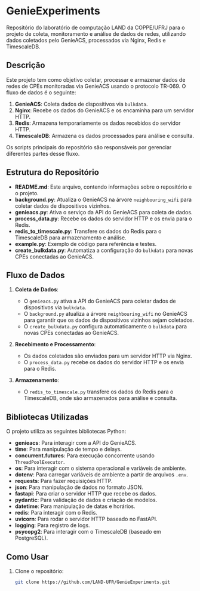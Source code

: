 # GenieExperiments

Repositório do laboratório de computação LAND da COPPE/UFRJ para o projeto de coleta, monitoramento e análise de dados de redes, utilizando dados coletados pelo GenieACS, processados via Nginx, Redis e TimescaleDB.

## Descrição

Este projeto tem como objetivo coletar, processar e armazenar dados de redes de CPEs monitoradas via GenieACS usando o protocolo TR-069. O fluxo de dados é o seguinte:

1. **GenieACS**: Coleta dados de dispositivos via `bulkdata`.
2. **Nginx**: Recebe os dados do GenieACS e os encaminha para um servidor HTTP.
3. **Redis**: Armazena temporariamente os dados recebidos do servidor HTTP.
4. **TimescaleDB**: Armazena os dados processados para análise e consulta.

Os scripts principais do repositório são responsáveis por gerenciar diferentes partes desse fluxo.

## Estrutura do Repositório

- **README.md**: Este arquivo, contendo informações sobre o repositório e o projeto.
- **background.py**: Atualiza o GenieACS na árvore `neighbouring_wifi` para coletar dados de dispositivos vizinhos.
- **genieacs.py**: Ativa o serviço da API do GenieACS para coleta de dados.
- **process_data.py**: Recebe os dados do servidor HTTP e os envia para o Redis.
- **redis_to_timescale.py**: Transfere os dados do Redis para o TimescaleDB para armazenamento e análise.
- **example.py**: Exemplo de código para referência e testes.
- **create_bulkdata.py**: Automatiza a configuração do `bulkdata` para novas CPEs conectadas ao GenieACS.

## Fluxo de Dados

1. **Coleta de Dados**:
   - O `genieacs.py` ativa a API do GenieACS para coletar dados de dispositivos via `bulkdata`.
   - O `background.py` atualiza a árvore `neighbouring_wifi` no GenieACS para garantir que os dados de dispositivos vizinhos sejam coletados.
   - O `create_bulkdata.py` configura automaticamente o `bulkdata` para novas CPEs conectadas ao GenieACS.

2. **Recebimento e Processamento**:
   - Os dados coletados são enviados para um servidor HTTP via Nginx.
   - O `process_data.py` recebe os dados do servidor HTTP e os envia para o Redis.

3. **Armazenamento**:
   - O `redis_to_timescale.py` transfere os dados do Redis para o TimescaleDB, onde são armazenados para análise e consulta.

## Bibliotecas Utilizadas

O projeto utiliza as seguintes bibliotecas Python:

- **genieacs**: Para interagir com a API do GenieACS.
- **time**: Para manipulação de tempo e delays.
- **concurrent.futures**: Para execução concorrente usando `ThreadPoolExecutor`.
- **os**: Para interagir com o sistema operacional e variáveis de ambiente.
- **dotenv**: Para carregar variáveis de ambiente a partir de arquivos `.env`.
- **requests**: Para fazer requisições HTTP.
- **json**: Para manipulação de dados no formato JSON.
- **fastapi**: Para criar o servidor HTTP que recebe os dados.
- **pydantic**: Para validação de dados e criação de modelos.
- **datetime**: Para manipulação de datas e horários.
- **redis**: Para interagir com o Redis.
- **uvicorn**: Para rodar o servidor HTTP baseado no FastAPI.
- **logging**: Para registro de logs.
- **psycopg2**: Para interagir com o TimescaleDB (baseado em PostgreSQL).

## Como Usar

1. Clone o repositório:

   ```bash
   git clone https://github.com/LAND-UFR/GenieExperiments.git
